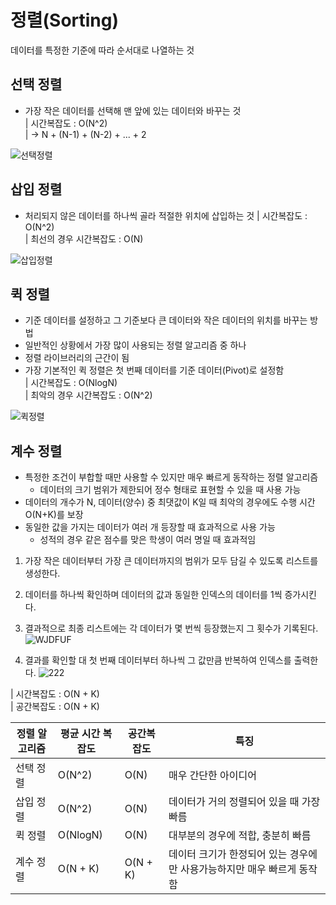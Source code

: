 # 정렬(Sorting)
데이터를 특정한 기준에 따라 순서대로 나열하는 것

## 선택 정렬
- 가장 작은 데이터를 선택해 맨 앞에 있는 데이터와 바꾸는 것   
|   시간복잡도 : O(N^2)   
|   -> N  +  (N-1)  +  (N-2)  +  ...  +  2   

![선택정렬](https://user-images.githubusercontent.com/64197543/150691242-5ffcb572-ed70-4055-b939-eedfc111d820.png)


## 삽입 정렬
- 처리되지 않은 데이터를 하나씩 골라 적절한 위치에 삽입하는 것
|   시간복잡도 : O(N^2)    
|   최선의 경우 시간복잡도 : O(N) 

![삽입정렬](https://user-images.githubusercontent.com/64197543/150691205-d4ef5a18-47b8-4387-95dd-f42aa45fa64e.png)



## 퀵 정렬
- 기준 데이터를 설정하고 그 기준보다 큰 데이터와 작은 데이터의 위치를 바꾸는 방법
- 일반적인 상황에서 가장 많이 사용되는 정렬 알고리즘 중 하나
- 정렬 라이브러리의 근간이 됨
- 가장 기본적인 퀵 정렬은 첫 번째 데이터를 기준 데이터(Pivot)로 설정함   
|   시간복잡도 : O(NlogN)   
|   최악의 경우 시간복잡도 : O(N^2)   

![퀵정렬](https://user-images.githubusercontent.com/64197543/150691249-2c2193ac-95e7-45be-a135-897a9bc04641.png)


## 계수 정렬
- 특정한 조건이 부합할 때만 사용할 수 있지만 매우 빠르게 동작하는 정렬 알고리즘
    - 데이터의 크기 범위가 제한되어 정수 형태로 표현할 수 있을 때 사용 가능
- 데이터의 개수가 N, 데이터(양수) 중 최댓값이 K일 때 최악의 경우에도 수행 시간 O(N+K)를 보장
- 동일한 값을 가지는 데이터가 여러 개 등장할 때 효과적으로 사용 가능
    - 성적의 경우 같은 점수를 맞은 학생이 여러 명일 때 효과적임

1. 가장 작은 데이터부터 가장 큰 데이터까지의 범위가 모두 담길 수 있도록 리스트를 생성한다.
2. 데이터를 하나씩 확인하며 데이터의 값과 동일한 인덱스의 데이터를 1씩 증가시킨다.
3. 결과적으로 최종 리스트에는 각 데이터가 몇 번씩 등장했는지 그 횟수가 기록된다.
![WJDFUF](https://user-images.githubusercontent.com/64197543/150691258-d2b5d205-f47b-4624-b44a-383c9be71a9f.PNG)


4. 결과를 확인할 대 첫 번째 데이터부터 하나씩 그 값만큼 반복하여 인덱스를 출력한다.
![222](https://user-images.githubusercontent.com/64197543/150691259-34d99384-1385-4ce6-abbc-b35b3775f796.PNG)


|   시간복잡도 : O(N + K)   
|   공간복잡도 : O(N + K) 


| 정렬 알고리즘 | 평균 시간 복잡도 | 공간복잡도 | 특징 |
| ------ | ------ | ------ | ------ |
| 선택 정렬 | O(N^2) | O(N) | 매우 간단한 아이디어 |
| 삽입 정렬 | O(N^2) | O(N) | 데이터가 거의 정렬되어 있을 때 가장 빠름 |
| 퀵 정렬 | O(NlogN) | O(N) | 대부분의 경우에 적합, 충분히 빠름 |
| 계수 정렬 | O(N + K) | O(N + K) | 데이터 크기가 한정되어 있는 경우에만 사용가능하지만 매우 빠르게 동작함 |

